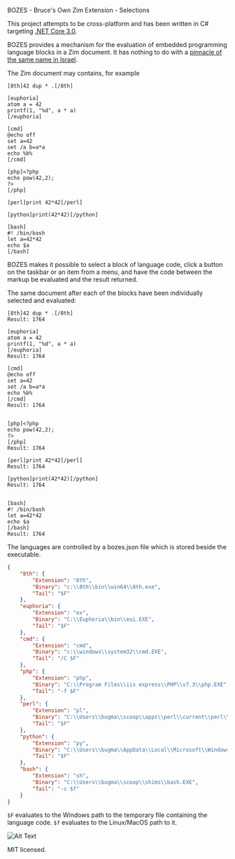 BOZES - Bruce's Own Zim Extension - Selections

This project attempts to be cross-platform and has been written in C# targeting [.NET Core 3.0](https://docs.microsoft.com/en-us/dotnet/core/whats-new/dotnet-core-3-0).

BOZES provides a mechanism for the evaluation of embedded programming language blocks in a Zim document. It has nothing to do with a [pinnacle of the same name in Israel](https://biblehub.com/topical/b/bozes.htm).

The Zim document may contains, for example
```
[8th]42 dup * .[/8th]

[euphoria]
atom a = 42
printf(1, "%d", a * a)
[/euphoria]

[cmd]
@echo off 
set a=42
set /a b=a*a
echo %b%
[/cmd]

[php]<?php
echo pow(42,2);
?>
[/php]

[perl]print 42*42[/perl]

[python]print(42*42)[/python]

[bash]
#! /bin/bash
let a=42*42
echo $a
[/bash]
```
BOZES makes it possible to select a block of language code, click a button on the taskbar or an item from a menu, and have the code between the markup be evaluated and the result returned.

The same document after each of the blocks have been individually selected and evaluated:
```
[8th]42 dup * .[/8th]
Result: 1764

[euphoria]
atom a = 42
printf(1, "%d", a * a)
[/euphoria]
Result: 1764

[cmd]
@echo off 
set a=42
set /a b=a*a
echo %b%
[/cmd]
Result: 1764


[php]<?php
echo pow(42,2);
?>
[/php]
Result: 1764

[perl]print 42*42[/perl]
Result: 1764

[python]print(42*42)[/python]
Result: 1764


[bash]
#! /bin/bash
let a=42*42
echo $a
[/bash]
Result: 1764
```
The languages are controlled by a bozes.json file which is stored beside the executable. 

```json
{
    "8th": {
        "Extension": "8th",
        "Binary": "c:\\8th\\bin\\win64\\8th.exe",
        "Tail": "$F"
    },
    "euphoria": {
        "Extension": "ex",
        "Binary": "C:\\Euphoria\\bin\\eui.EXE",
        "Tail": "$F"
    },
    "cmd": {
        "Extension": "cmd",
        "Binary": "c:\\windows\\system32\\cmd.EXE",
        "Tail": "/C $F"
    },
    "php": {
        "Extension": "php",
        "Binary": "C:\\Program Files\\iis express\\PHP\\v7.3\\php.EXE",
        "Tail": "-f $F"
    },
    "perl": {
        "Extension": "pl",
        "Binary": "C:\\Users\\bugma\\scoop\\apps\\perl\\current\\perl\\bin\\perl.EXE",
        "Tail": "$F"
    },
    "python": {
        "Extension": "py",
        "Binary": "C:\\Users\\bugma\\AppData\\Local\\Microsoft\\WindowsApps\\python.exe",
        "Tail": "$F"
    },
    "bash": {
        "Extension": "sh",
        "Binary": "C:\\Users\\bugma\\scoop\\shims\\bash.EXE",
        "Tail": "-c $f"
    }
}
```

`$F` evaluates to the Windows path to the temporary file containing the language code. `$f` evaluates to the Linux/MacOS path to it. 

![Alt Text](https://thepracticaldev.s3.amazonaws.com/i/pm0ep432j9t4xawtjrsa.png)

MIT licensed.
